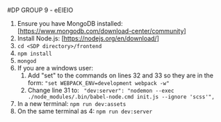 #DP GROUP 9 - eEIEIO

1.  Ensure you have MongoDB installed: [https://www.mongodb.com/download-center/community]
2.  Install Node.js: [https://nodejs.org/en/download/]
3.  `cd <SDP directory>/frontend`
4.  `npm install`
5.  `mongod`
6.  If you are a windows user: 
    1.  Add "set" to the commands on lines 32 and 33 so they are in the form: `"set WEBPACK_ENV=development webpack -w"`
    2.  Change line 31 to: ` "dev:server": "nodemon --exec ./node_modules/.bin/babel-node.cmd init.js --ignore 'scss'",`
7. In a new terminal: `npm run dev:assets`
8. On the same terminal as 4: `npm run dev:server`


